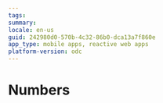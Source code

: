 ```yaml
---
tags: 
summary: 
locale: en-us
guid: 242980d0-570b-4c32-86b0-dca13a7f860e
app_type: mobile apps, reactive web apps
platform-version: odc
---
```


# Numbers
